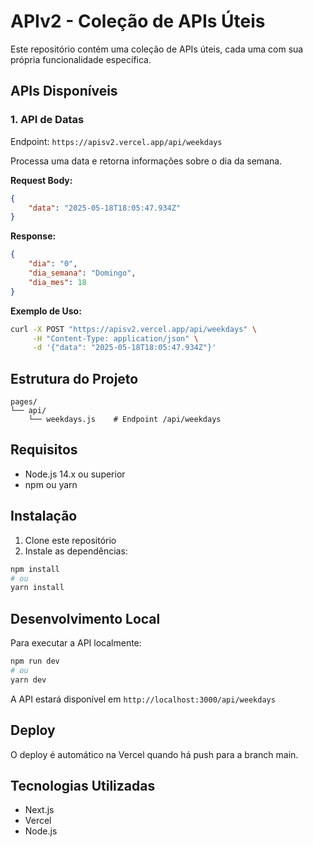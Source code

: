 # APIv2 - Coleção de APIs Úteis

Este repositório contém uma coleção de APIs úteis, cada uma com sua própria funcionalidade específica.

## APIs Disponíveis

### 1. API de Datas
Endpoint: `https://apisv2.vercel.app/api/weekdays`

Processa uma data e retorna informações sobre o dia da semana.

**Request Body:**
```json
{
    "data": "2025-05-18T18:05:47.934Z"
}
```

**Response:**
```json
{
    "dia": "0",
    "dia_semana": "Domingo",
    "dia_mes": 18
}
```

**Exemplo de Uso:**
```bash
curl -X POST "https://apisv2.vercel.app/api/weekdays" \
     -H "Content-Type: application/json" \
     -d '{"data": "2025-05-18T18:05:47.934Z"}'
```

## Estrutura do Projeto

```
pages/
└── api/
    └── weekdays.js    # Endpoint /api/weekdays
```

## Requisitos

- Node.js 14.x ou superior
- npm ou yarn

## Instalação

1. Clone este repositório
2. Instale as dependências:
```bash
npm install
# ou
yarn install
```

## Desenvolvimento Local

Para executar a API localmente:
```bash
npm run dev
# ou
yarn dev
```

A API estará disponível em `http://localhost:3000/api/weekdays`

## Deploy

O deploy é automático na Vercel quando há push para a branch main.

## Tecnologias Utilizadas

- Next.js
- Vercel
- Node.js 